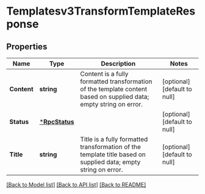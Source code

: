 # Templatesv3TransformTemplateResponse

## Properties
Name | Type | Description | Notes
------------ | ------------- | ------------- | -------------
**Content** | **string** | Content is a fully formatted transformation of the template content based on supplied data; empty string on error. | [optional] [default to null]
**Status** | [***RpcStatus**](rpcStatus.md) |  | [optional] [default to null]
**Title** | **string** | Title is a fully formatted transformation of the template title based on supplied data; empty string on error. | [optional] [default to null]

[[Back to Model list]](../README.md#documentation-for-models) [[Back to API list]](../README.md#documentation-for-api-endpoints) [[Back to README]](../README.md)

